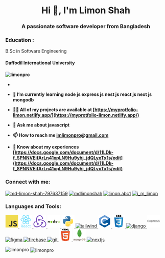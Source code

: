 <h1 align="center">Hi 👋, I'm Limon Shah </h1>
<h3 align="center">A passionate software developer from Bangladesh</h3>

<h3 align="left">Education :</h3>
<p align="left">B.Sc in Software Engineering <h4 align="left">Daffodil International University<h4> </p> 


<p align="left"> <img src="https://komarev.com/ghpvc/?username=limonpro&label=Profile%20views&color=0e75b6&style=flat" alt="limonpro" /> </p>

-

- 🌱 I’m currently learning **node js express js nest js react js next js mongodb**

- 👨‍💻 All of my projects are available at [https://myprotfolio-limon.netlify.app/](https://myprotfolio-limon.netlify.app/)

- 💬 Ask me about **javascript**

- 📫 How to reach me **imlimonpro@gmail.com**

- 📄 Know about my experiences [https://docs.google.com/document/d/11LDk-f_SPNNVEifArLn41xpLN9Hu9yhj_jdQLyxTx1s/edit](https://docs.google.com/document/d/11LDk-f_SPNNVEifArLn41xpLN9Hu9yhj_jdQLyxTx1s/edit)

<h3 align="left">Connect with me:</h3>
<p align="left">
  <a href="https://linkedin.com/in/md-limon-shah-797637159" target="blank"><img align="center" src="https://raw.githubusercontent.com/rahuldkjain/github-profile-readme-generator/master/src/images/icons/Social/linked-in-alt.svg" alt="md-limon-shah-797637159" height="30" width="40" /></a>
<a href="https://twitter.com/mdlimonshah" target="blank"><img align="center" src="https://raw.githubusercontent.com/rahuldkjain/github-profile-readme-generator/master/src/images/icons/Social/twitter.svg" alt="mdlimonshah" height="30" width="40" /></a>
<a href="https://fb.com/limon.abc1" target="blank"><img align="center" src="https://raw.githubusercontent.com/rahuldkjain/github-profile-readme-generator/master/src/images/icons/Social/facebook.svg" alt="limon.abc1" height="30" width="40" /></a>
<a href="https://instagram.com/i_m_limon" target="blank"><img align="center" src="https://raw.githubusercontent.com/rahuldkjain/github-profile-readme-generator/master/src/images/icons/Social/instagram.svg" alt="i_m_limon" height="30" width="40" /></a>
</p>

<h3 align="left">Languages and Tools:</h3>
<p align="left"> <a href="https://developer.mozilla.org/en-US/docs/Web/JavaScript" target="_blank" rel="noreferrer"> <img src="https://raw.githubusercontent.com/devicons/devicon/master/icons/javascript/javascript-original.svg" alt="javascript" width="40" height="40"/> </a> <a href="https://reactjs.org/" target="_blank" rel="noreferrer"> <img src="https://raw.githubusercontent.com/devicons/devicon/master/icons/react/react-original-wordmark.svg" alt="react" width="40" height="40"/> </a>  <a href="https://redux.js.org" target="_blank" rel="noreferrer"> <img src="https://raw.githubusercontent.com/devicons/devicon/master/icons/redux/redux-original.svg" alt="redux" width="40" height="40"/> </a>  <a href="https://nodejs.org" target="_blank" rel="noreferrer"> <img src="https://raw.githubusercontent.com/devicons/devicon/master/icons/nodejs/nodejs-original-wordmark.svg" alt="nodejs" width="40" height="40"/> </a> <a href="https://www.python.org" target="_blank" rel="noreferrer"> <img src="https://raw.githubusercontent.com/devicons/devicon/master/icons/python/python-original.svg" alt="python" width="40" height="40"/> </a><a href="https://tailwindcss.com/" target="_blank" rel="noreferrer"> <img src="https://www.vectorlogo.zone/logos/tailwindcss/tailwindcss-icon.svg" alt="tailwind" width="40" height="40"/> </a>  <a href="https://www.cprogramming.com/" target="_blank" rel="noreferrer"> <img src="https://raw.githubusercontent.com/devicons/devicon/master/icons/c/c-original.svg" alt="c" width="40" height="40"/> </a> <a href="https://www.w3schools.com/css/" target="_blank" rel="noreferrer"> <img src="https://raw.githubusercontent.com/devicons/devicon/master/icons/css3/css3-original-wordmark.svg" alt="css3" width="40" height="40"/> </a> <a href="https://www.djangoproject.com/" target="_blank" rel="noreferrer"> <img src="https://cdn.worldvectorlogo.com/logos/django.svg" alt="django" width="40" height="40"/> </a> <a href="https://expressjs.com" target="_blank" rel="noreferrer"> <img src="https://raw.githubusercontent.com/devicons/devicon/master/icons/express/express-original-wordmark.svg" alt="express" width="40" height="40"/> </a> <a href="https://www.figma.com/" target="_blank" rel="noreferrer"> <img src="https://www.vectorlogo.zone/logos/figma/figma-icon.svg" alt="figma" width="40" height="40"/> </a> <a href="https://firebase.google.com/" target="_blank" rel="noreferrer"> <img src="https://www.vectorlogo.zone/logos/firebase/firebase-icon.svg" alt="firebase" width="40" height="40"/> </a> <a href="https://git-scm.com/" target="_blank" rel="noreferrer"> <img src="https://www.vectorlogo.zone/logos/git-scm/git-scm-icon.svg" alt="git" width="40" height="40"/> </a> <a href="https://www.w3.org/html/" target="_blank" rel="noreferrer"> <img src="https://raw.githubusercontent.com/devicons/devicon/master/icons/html5/html5-original-wordmark.svg" alt="html5" width="40" height="40"/> </a>  <a href="https://www.mongodb.com/" target="_blank" rel="noreferrer"> <img src="https://raw.githubusercontent.com/devicons/devicon/master/icons/mongodb/mongodb-original-wordmark.svg" alt="mongodb" width="40" height="40"/> </a>  <a href="https://nextjs.org/" target="_blank" rel="noreferrer"> <img src="https://cdn.worldvectorlogo.com/logos/nextjs-2.svg" alt="nextjs" width="40" height="40"/> </a> </p>

<p><img align="left" src="https://github-readme-stats.vercel.app/api/top-langs?username=limonpro&show_icons=true&locale=en&layout=compact" alt="limonpro" /></p>

<p>&nbsp;<img align="center" src="https://github-readme-stats.vercel.app/api?username=limonpro&show_icons=true&locale=en" alt="limonpro" /></p>
